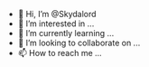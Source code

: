 - 👋 Hi, I’m @Skydalord
- 👀 I’m interested in ...
- 🌱 I’m currently learning ...
- 💞️ I’m looking to collaborate on ...
- 📫 How to reach me ...

<!---
Skydalord/Skydalord is a ✨ special ✨ repository because its `README.md` (this file) appears on your GitHub profile.
You can click the Preview link to take a look at your changes.
--->

